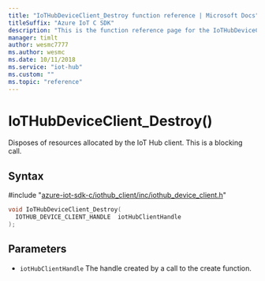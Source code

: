 ```yaml
---                             
title: "IoTHubDeviceClient_Destroy function reference | Microsoft Docs" 
titleSuffix: "Azure IoT C SDK"            
description: "This is the function reference page for the IoTHubDeviceClient_Destroy() function in the Azure IoT C SDK. This SDK is used with Azure IoT Hub and Azure IoT Hub Device Provisioning Service"            
manager: timlt                 
author: wesmc7777              
ms.author: wesmc               
ms.date: 10/11/2018                    
ms.service: "iot-hub"             
ms.custom: ""                
ms.topic: "reference"        
---                            
```


# IoTHubDeviceClient_Destroy()

Disposes of resources allocated by the IoT Hub client. This is a blocking call.

## Syntax

\#include "[azure-iot-sdk-c/iothub_client/inc/iothub_device_client.h](../iothub-device-client-h.md)"  
```C
void IoTHubDeviceClient_Destroy(
  IOTHUB_DEVICE_CLIENT_HANDLE  iotHubClientHandle
);
```

## Parameters
* `iotHubClientHandle` The handle created by a call to the create function.

